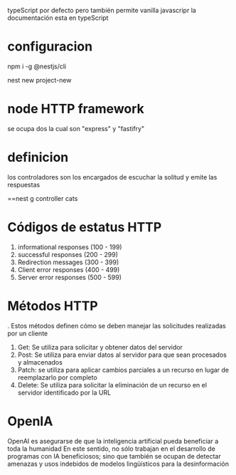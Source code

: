 <p>typeScript por defecto pero también permite vanilla javascripr la documentación esta en typeScript</p>
<h1>configuracion</h1>
<p>npm i -g @nestjs/cli</h1>
	<p>nest new project-new</p>


<h1>node HTTP framework</h1>
<p>se ocupa dos la cual son "express" y "fastifry"</p>
<h1>definicion</h1>
<p>los controladores son los encargados de escuchar la solitud y emite las respuestas </p>
==nest g controller cats

<h1>Códigos de estatus HTTP</h1>

1. informational responses (100 - 199)
2. successful responses (200 - 299)
3. Redirection messages (300 - 399)
4. Client error responses (400 - 499)
5. Server error responses (500 - 599)

<h1>Métodos HTTP</h1>

<p>. Estos métodos definen cómo se deben manejar las solicitudes realizadas por un cliente</p>

1. Get: Se utiliza para solicitar y obtener datos del servidor
2. Post: Se utiliza para enviar datos al servidor para que sean procesados y almacenados
3. Patch: se utiliza para aplicar cambios parciales a un recurso en lugar de reemplazarlo por completo
4. Delete: Se utiliza para solicitar la eliminación de un recurso en el servidor identificado por la URL

<h1>OpenIA</h1>
<p>OpenAI es asegurarse de que la inteligencia artificial pueda beneficiar a toda la humanidad En este sentido, no sólo trabajan en el desarrollo de programas con IA beneficiosos; sino que también se ocupan de detectar amenazas y usos indebidos de modelos lingüísticos para la desinformación</p>
